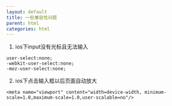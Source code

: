 ```yaml
---
layout: default
title: 一些兼容性问题
parent: html
categories: html
---
```


1. ios下input没有光标且无法输入
```
user-select:none;
-webkit-user-select:none;
-moz-user-select:none;
```
2. ios下点击输入框以后页面自动放大
```
<meta name="viewport" content="width=device-width, minimum-scale=1.0,maximum-scale=1.0,user-scalable=no"/>
```
